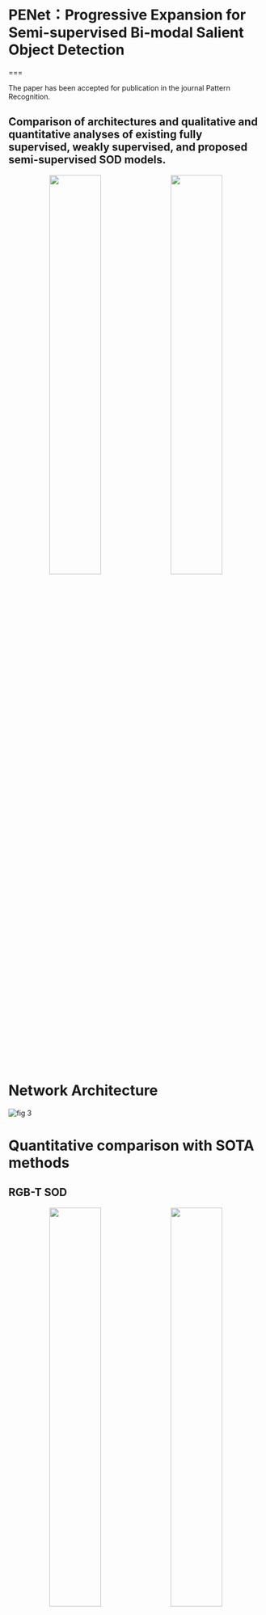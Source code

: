 # PENet：Progressive Expansion for Semi-supervised Bi-modal Salient Object Detection
===

The paper has been accepted for publication in the journal Pattern Recognition.

Comparison of architectures and qualitative and quantitative analyses of existing fully supervised, weakly supervised, and proposed semi-supervised SOD models.
---
<p align="center">
  <img src="https://github.com/user-attachments/assets/32b25700-02a7-46d5-a352-ad2a81c53ee8" width="45%" style="display:inline; margin-right:10px;" />
  <img src="https://github.com/user-attachments/assets/25ad0515-5f54-42fa-8220-0f18e7637c99" width="45%" style="display:inline;" />
</p>

Network Architecture
===
![fig 3](https://github.com/user-attachments/assets/ebebaabe-e236-41d7-b56a-8a8293dea5ae)

Quantitative comparison with SOTA methods
===
RGB-T SOD
---
<p align="center">
  <img src="https://github.com/user-attachments/assets/6a3f5ac7-3dd4-42b2-804b-49cc45ea207c" width="45%" style="display:inline; margin-right:10px;" />
  <img src="https://github.com/user-attachments/assets/29a9c096-91de-4a0b-a8d3-c5f775fbda6a" width="45%" style="display:inline;" />
</p>

RGB-D SOD
---
![RGBD](https://github.com/user-attachments/assets/7bfb9374-4a78-4cc6-98c3-1a310e2e729c)

We provide saliency prediction results on both RGB-T and RGB-D tasks.
---
[Baidu Pan link:](https://pan.baidu.com/s/1_T8b9eCjVE0oaCvD_jRhJw)    code: 0825

